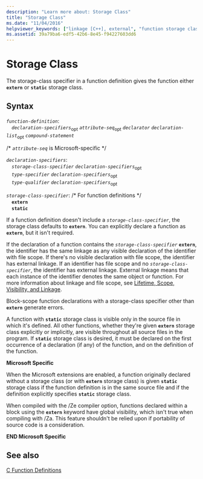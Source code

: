 ```yaml
---
description: "Learn more about: Storage Class"
title: "Storage Class"
ms.date: "11/04/2016"
helpviewer_keywords: ["linkage [C++], external", "function storage class", "function specifiers, storage class", "storage classes", "Microsoft-specific storage classes", "external linkage, storage-class specifiers", "static storage class specifiers"]
ms.assetid: 39a79ba6-edf5-42b6-8e45-f94227603dd6
---
```

# Storage Class

The storage-class specifier in a function definition gives the function either **`extern`** or **`static`** storage class.

## Syntax

*`function-definition`*:\
&emsp;*`declaration-specifiers`*<sub>opt</sub> *`attribute-seq`*<sub>opt</sub> *`declarator`* *`declaration-list`*<sub>opt</sub> *`compound-statement`*

/\* *`attribute-seq`* is Microsoft-specific \*/

*`declaration-specifiers`*:\
&emsp;*`storage-class-specifier`* *`declaration-specifiers`*<sub>opt</sub>\
&emsp;*`type-specifier`* *`declaration-specifiers`*<sub>opt</sub>\
&emsp;*`type-qualifier`* *`declaration-specifiers`*<sub>opt</sub>

*`storage-class-specifier`*: /\* For function definitions \*/\
&emsp;**`extern`**\
&emsp;**`static`**

If a function definition doesn't include a *`storage-class-specifier`*, the storage class defaults to **`extern`**. You can explicitly declare a function as **`extern`**, but it isn't required.

If the declaration of a function contains the *`storage-class-specifier`* **`extern`**, the identifier has the same linkage as any visible declaration of the identifier with file scope. If there's no visible declaration with file scope, the identifier has external linkage. If an identifier has file scope and no *`storage-class-specifier`*, the identifier has external linkage. External linkage means that each instance of the identifier denotes the same object or function. For more information about linkage and file scope, see [Lifetime, Scope, Visibility, and Linkage](../c-language/lifetime-scope-visibility-and-linkage.md).

Block-scope function declarations with a storage-class specifier other than **`extern`** generate errors.

A function with **`static`** storage class is visible only in the source file in which it's defined. All other functions, whether they're given **`extern`** storage class explicitly or implicitly, are visible throughout all source files in the program. If **`static`** storage class is desired, it must be declared on the first occurrence of a declaration (if any) of the function, and on the definition of the function.

**Microsoft Specific**

When the Microsoft extensions are enabled, a function originally declared without a storage class (or with **`extern`** storage class) is given **`static`** storage class if the function definition is in the same source file and if the definition explicitly specifies **`static`** storage class.

When compiled with the /Ze compiler option, functions declared within a block using the **`extern`** keyword have global visibility, which isn't true when compiling with /Za. This feature shouldn't be relied upon if portability of source code is a consideration.

**END Microsoft Specific**

## See also

[C Function Definitions](../c-language/c-function-definitions.md)

